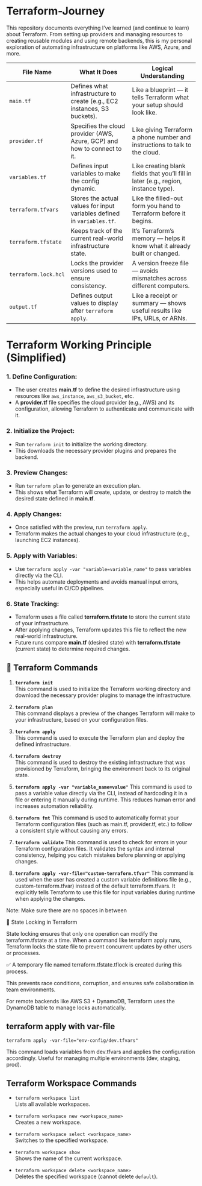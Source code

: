 # Terraform-Journey
This repository documents everything I’ve learned (and continue to learn) about Terraform. From setting up providers and managing resources to creating reusable modules and using remote backends, this is my personal exploration of automating infrastructure on platforms like AWS, Azure, and more.

| File Name            | What It Does                                                                 | Logical Understanding                                                                 |
|----------------------|------------------------------------------------------------------------------|----------------------------------------------------------------------------------------|
| `main.tf`            | Defines what infrastructure to create (e.g., EC2 instances, S3 buckets).     | Like a blueprint — it tells Terraform what your setup should look like.               |
| `provider.tf`        | Specifies the cloud provider (AWS, Azure, GCP) and how to connect to it.     | Like giving Terraform a phone number and instructions to talk to the cloud.           |
| `variables.tf`       | Defines input variables to make the config dynamic.                          | Like creating blank fields that you’ll fill in later (e.g., region, instance type).   |
| `terraform.tfvars`   | Stores the actual values for input variables defined in `variables.tf`.       | Like the filled-out form you hand to Terraform before it begins.                      |
| `terraform.tfstate`  | Keeps track of the current real-world infrastructure state.                  | It’s Terraform’s memory — helps it know what it already built or changed.             |
| `terraform.lock.hcl` | Locks the provider versions used to ensure consistency.                      | A version freeze file — avoids mismatches across different computers.                 |
| `output.tf`          | Defines output values to display after `terraform apply`.                    | Like a receipt or summary — shows useful results like IPs, URLs, or ARNs.             |

# Terraform Working Principle (Simplified)

### 1. Define Configuration:
- The user creates **main.tf** to define the desired infrastructure using resources like `aws_instance`, `aws_s3_bucket`, etc.
- A **provider.tf** file specifies the cloud provider (e.g., AWS) and its configuration, allowing Terraform to authenticate and communicate with it.

### 2. Initialize the Project:
- Run `terraform init` to initialize the working directory.
- This downloads the necessary provider plugins and prepares the backend.

### 3. Preview Changes:
- Run `terraform plan` to generate an execution plan.
- This shows what Terraform will create, update, or destroy to match the desired state defined in **main.tf**.

### 4. Apply Changes:
- Once satisfied with the preview, run `terraform apply`.
- Terraform makes the actual changes to your cloud infrastructure (e.g., launching EC2 instances).

### 5. Apply with Variables:
- Use `terraform apply -var "variable=variable_name"` to pass variables directly via the CLI.
- This helps automate deployments and avoids manual input errors, especially useful in CI/CD pipelines.

### 6. State Tracking:
- Terraform uses a file called **terraform.tfstate** to store the current state of your infrastructure.
- After applying changes, Terraform updates this file to reflect the new real-world infrastructure.
- Future runs compare **main.tf** (desired state) with **terraform.tfstate** (current state) to determine required changes.

## 🚀 Terraform Commands

1. **`terraform init`**  
   This command is used to initialize the Terraform working directory and download the necessary provider plugins to manage the infrastructure.

2. **`terraform plan`**  
   This command displays a preview of the changes Terraform will make to your infrastructure, based on your configuration files.

3. **`terraform apply`**  
   This command is used to execute the Terraform plan and deploy the defined infrastructure.

4. **`terraform destroy`**  
   This command is used to destroy the existing infrastructure that was provisioned by Terraform, bringing the environment back to its original state.

5. **`terraform apply -var "variable_name=value"`**
This command is used to pass a variable value directly via the CLI, instead of hardcoding it in a file or entering it manually during runtime. This reduces human error and increases automation reliability.

6. **`terraform fmt`**
This command is used to automatically format your Terraform configuration files (such as main.tf, provider.tf, etc.) to follow a consistent style without causing any errors.

7. **`terraform validate`**
This command is used to check for errors in your Terraform configuration files. It validates the syntax and internal consistency, helping you catch mistakes before planning or applying changes.

8. **`terraform apply -var-file="custom-terraform.tfvar"`**
This command is used when the user has created a custom variable definitions file (e.g., custom-terraform.tfvar) instead of the default terraform.tfvars. It explicitly tells Terraform to use this file for input variables during runtime when applying the changes.

Note: Make sure there are no spaces in between 

🔐 State Locking in Terraform

State locking ensures that only one operation can modify the terraform.tfstate at a time.
When a command like terraform apply runs, Terraform locks the state file to prevent concurrent updates by other users or processes.

✅ A temporary file named terraform.tfstate.tflock is created during this process.

This prevents race conditions, corruption, and ensures safe collaboration in team environments.

For remote backends like AWS S3 + DynamoDB, Terraform uses the DynamoDB table to manage locks automatically.

## terraform apply with var-file

`terraform apply -var-file="env-config/dev.tfvars"`

This command loads variables from dev.tfvars and applies the configuration accordingly.
Useful for managing multiple environments (dev, staging, prod).

## Terraform Workspace Commands

- `terraform workspace list`  
  Lists all available workspaces.

- `terraform workspace new <workspace_name>`  
  Creates a new workspace.

- `terraform workspace select <workspace_name>`  
  Switches to the specified workspace.

- `terraform workspace show`  
  Shows the name of the current workspace.

- `terraform workspace delete <workspace_name>`  
  Deletes the specified workspace (cannot delete `default`).



